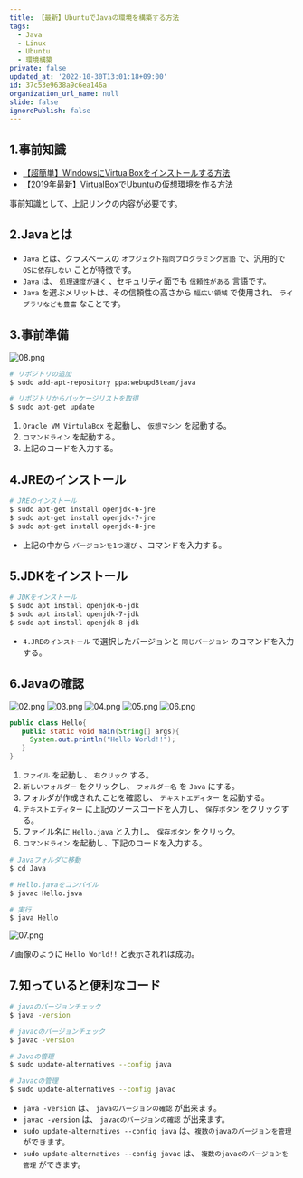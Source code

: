 ```yaml
---
title: 【最新】UbuntuでJavaの環境を構築する方法
tags:
  - Java
  - Linux
  - Ubuntu
  - 環境構築
private: false
updated_at: '2022-10-30T13:01:18+09:00'
id: 37c53e9638a9c6ea146a
organization_url_name: null
slide: false
ignorePublish: false
---
```

## 1.事前知識
- [【超簡単】WindowsにVirtualBoxをインストールする方法](https://qiita.com/ryome/items/519fd7e50fb0b951fd7f)
- [【2019年最新】VirtualBoxでUbuntuの仮想環境を作る方法](https://qiita.com/ryome/items/56e8ee3d5e27bf514e60)

事前知識として、上記リンクの内容が必要です。

## 2.Javaとは
- `Java` とは、クラスベースの `オブジェクト指向プログラミング言語` で、汎用的で `OSに依存しない` ことが特徴です。
- `Java` は、 `処理速度が速く` 、セキュリティ面でも `信頼性がある` 言語です。
- `Java` を選ぶメリットは、その信頼性の高さから `幅広い領域` で使用され、 `ライブラリなども豊富` なことです。

## 3.事前準備
![08.png](https://qiita-image-store.s3.ap-northeast-1.amazonaws.com/0/449867/e2064b94-508e-feb3-4bb5-6a59aa073298.png)

```bash
# リポジトリの追加
$ sudo add-apt-repository ppa:webupd8team/java

# リポジトリからパッケージリストを取得
$ sudo apt-get update
```

1. `Oracle VM VirtulaBox` を起動し、 `仮想マシン` を起動する。
2. `コマンドライン` を起動する。
3. 上記のコードを入力する。


## 4.JREのインストール
```bash
# JREのインストール
$ sudo apt-get install openjdk-6-jre
$ sudo apt-get install openjdk-7-jre
$ sudo apt-get install openjdk-8-jre
```

- 上記の中から `バージョンを1つ選び` 、コマンドを入力する。

## 5.JDKをインストール
```bash
# JDKをインストール
$ sudo apt install openjdk-6-jdk
$ sudo apt install openjdk-7-jdk
$ sudo apt install openjdk-8-jdk
```

- `4.JREのインストール` で選択したバージョンと `同じバージョン` のコマンドを入力する。

## 6.Javaの確認

![02.png](https://qiita-image-store.s3.ap-northeast-1.amazonaws.com/0/449867/1e73ecf5-40f0-67aa-f3fa-dd37b175a759.png)
![03.png](https://qiita-image-store.s3.ap-northeast-1.amazonaws.com/0/449867/01deb809-a59c-b630-30e7-0c2afa9a3ea9.png)
![04.png](https://qiita-image-store.s3.ap-northeast-1.amazonaws.com/0/449867/125b9574-dced-31ec-8226-bf392ac1b0c5.png)
![05.png](https://qiita-image-store.s3.ap-northeast-1.amazonaws.com/0/449867/5e59a47a-6a48-cf27-d8e2-8d69b65826a7.png)
![06.png](https://qiita-image-store.s3.ap-northeast-1.amazonaws.com/0/449867/ded47d1e-bb52-d0dc-81b6-160f9a1f20c0.png)

```java:Hello.java
public class Hello{
   public static void main(String[] args){
     System.out.println("Hello World!!");
   }
}
```

1. `ファイル` を起動し、 `右クリック` する。
2. `新しいフォルダー` をクリックし、 `フォルダー名` を `Java` にする。
3. フォルダが作成されたことを確認し、 `テキストエディター` を起動する。
4. `テキストエディター` に上記のソースコードを入力し、 `保存ボタン` をクリックする。
5. ファイル名に `Hello.java` と入力し、 `保存ボタン` をクリック。
6. `コマンドライン` を起動し、下記のコードを入力する。

```bash
# Javaフォルダに移動
$ cd Java

# Hello.javaをコンパイル
$ javac Hello.java

# 実行
$ java Hello
```

![07.png](https://qiita-image-store.s3.ap-northeast-1.amazonaws.com/0/449867/2cdeac0e-d78e-5acc-749f-872b9b862b4e.png)

7.画像のように `Hello World!!` と表示されれば成功。

## 7.知っていると便利なコード

```bash
# javaのバージョンチェック
$ java -version

# javacのバージョンチェック
$ javac -version

# Javaの管理
$ sudo update-alternatives --config java

# Javacの管理
$ sudo update-alternatives --config javac
```
- `java -version` は、 `javaのバージョンの確認` が出来ます。
- `javac -version` は、 `javacのバージョンの確認` が出来ます。
- `sudo update-alternatives --config java` は、`複数のjavaのバージョンを管理` ができます。
- `sudo update-alternatives --config javac` は、 `複数のjavacのバージョンを管理` ができます。


